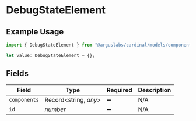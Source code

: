 # DebugStateElement

## Example Usage

```typescript
import { DebugStateElement } from "@arguslabs/cardinal/models/components";

let value: DebugStateElement = {};
```

## Fields

| Field                 | Type                  | Required              | Description           |
| --------------------- | --------------------- | --------------------- | --------------------- |
| `components`          | Record<string, *any*> | :heavy_minus_sign:    | N/A                   |
| `id`                  | *number*              | :heavy_minus_sign:    | N/A                   |